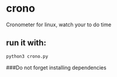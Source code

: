 # crono
Cronometer for linux, watch your to do time

## run it with: 
```bash
python3 crono.py
```
###Do not forget installing dependencies
